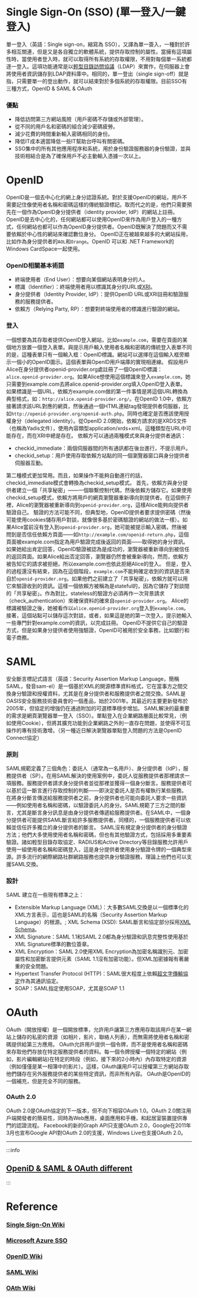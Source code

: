 # Single Sign-On (SSO) (單一登入/一鍵登入)

單一登入（英語：Single sign-on，縮寫為 SSO），又譯為單一簽入，一種對於許多相互關連，但是又是各自獨立的軟體系統，提供存取控制的屬性。當擁有這項屬性時，當使用者登入時，就可以取得所有系統的存取權限，不用對每個單一系統都逐一登入。這項功能通常是以[輕型目錄訪問協議][1]（LDAP）來實作，在伺服器上會將使用者資訊儲存到LDAP資料庫中。相同的，單一登出（single sign-off）就是指，只需要單一的登出動作，就可以結束對於多個系統的存取權限。目前SSO有三種方式，OpenID & SAML & OAuth

### 優點
 - 降低訪問第三方網站風險（用戶密碼不存儲或外部管理）。
 - 從不同的用戶名和密碼的組合減少密碼疲勞。
 - 減少花費的時間重新輸入密碼相同的身份。
 - 降低IT成本適當降低一些IT幫助台呼叫有關密碼。
 - SSO集中的所有其他應用程序和系統，用於身份驗證服務器的身份驗證，並與技術相結合是為了確保用戶不必主動輸入憑據一次以上。

# OpenID
OpenID是一個去中心化的網上身分認證系統。對於支援OpenID的網站，用戶不需要記住像使用者名稱和密碼這樣的傳統驗證標記。取而代之的是，他們只需要預先在一個作為OpenID身分提供者（identity provider, IdP）的網站上註冊。OpenID是去中心化的，任何網站都可以使用OpenID來作為用戶登入的一種方式，任何網站也都可以作為OpenID身分提供者。OpenID既解決了問題而又不需要依賴於中心性的網站來確認數位身分。
OpenID正在被越來越多的大網站採用，比如作為身分提供者的`AOL`和`Orange`。OpenID 可以和 .NET Framework的Windows CardSpace一起使用。

### OpenID相關基本術語
 - 終端使用者（End User）：想要向某個網站表明身分的人。
 - 標識（Identifier）：終端使用者用以標識其身分的URL或[XRI][2]。
 - 身分提供者（Identity Provider, IdP）：提供OpenID URL或XRI註冊和驗證服務的服務提供者。
 - 依賴方（Relying Party, RP）：想要對終端使用者的標識進行驗證的網站。

### 登入
一個想要為其存取者提供OpenID登入網站，比如`example.com`，需要在頁面的某個地方放置一個登入表單。與提示用戶輸入使用者名稱和密碼的傳統登入表單不同的是，這種表單只有一個輸入框：OpenID標識。網站可以選擇在這個輸入框旁顯示一個小的OpenID圖示。這個表單與OpenID用戶端庫的實現相連線。
假設用戶Alice在身分提供者openid-provider.org處註冊了一個OpenID標識：`alice.openid-provider.org`。如果Alice想使用這個標識來登入`example.com`，她只需要到example.com去將alice.openid-provider.org填入OpenID登入表單。
如果標識是一個URL，依賴方example.com做的第一件事情是將這個URL轉換為典型格式，如：`http://alice.openid-provider.org/`。在OpenID 1.0中，依賴方接著請求該URL對應的網頁，然後通過一個HTML連結tag發現提供者伺服器，比如`http://openid-provider.org/openid-auth.php`。同時也確定是否應該使用授權身分（delegated identity）。從OpenID 2.0開始，依賴方請求的是XRDS文件（也稱為Yadis文件），使用內容類型application/xrds+xml。這種類型在URL中可能存在，而在XRI中總是存在。
依賴方可以通過兩種模式來與身分提供者通訊：
 - checkid_immediate：兩個伺服器間的所有通訊都在後台進行，不提示用戶。
 - checkid_setup：用戶使用存取依賴方站點的同一個瀏覽器窗口與身分提供者伺服器互動。

第二種模式更加常用。而且，如果操作不能夠自動進行的話，checkid_immediate模式會轉換為checkid_setup模式。
首先，依賴方與身分提供者建立一個「共享秘密」——一個聯繫控制代碼，然後依賴方儲存它。如果使用checkid_setup模式，依賴方將用戶的網頁瀏覽器重新導向到提供者。在這個例子裡，Alice的瀏覽器被重新導向到`openid-provider.org`，這樣Alice能夠向提供者驗證自己。
驗證的方法可能不同，但典型地，OpenID提供者要求提供密碼（然後可能使用cookies儲存用戶對談，就像很多基於密碼驗證的網站的做法一樣）。如果Alice當前沒有登入到`openid-provider.org`，她可能被提示輸入密碼，然後被問到是否信任依賴方頁面——如`http://example.com/openid-return.php`，這個頁面被example.com指定為用戶驗證完成後返回的頁面——取得她的身分資訊。如果她給出肯定回答，OpenID驗證被認為是成功的，瀏覽器被重新導向到被信任的返回頁面。如果Alice給出否定回答，瀏覽器仍然會被重新導向，然而，依賴方被告知它的請求被拒絕，所以example.com也依此拒絕Alice的登入。
但是，登入的過程還沒有結束，因為在這個階段，`example.com`不能夠確定收到的資訊是否來自於`openid-provider.org`。如果他們之前建立了「共享秘密」，依賴方就可以用它來驗證收到的資訊。這樣一個依賴方被稱為是stateful的，因為它儲存了對談間的「共享秘密」。作為對比，stateless的驗證方必須再作一次背景請求（check_authentication）來確保資料的確來自`openid-provider.org`。
Alice的標識被驗證之後，她被看作以`alice.openid-provider.org`登入到`example.com`。接著，這個站點可以儲存這次對談，或者，如果這是她的第一次登入，提示她輸入一些專門針對example.com的資訊，以完成註冊。
OpenID不提供它自己的驗證方式，但是如果身分提供者使用強驗證，OpenID可被用於安全事務，比如銀行和電子商務。

# SAML
安全斷言標記式語言（英語：Security Assertion Markup Language，簡稱SAML，發音sam-el）是一個基於XML的開源標準資料格式，它在當事方之間交換身分驗證和授權資料，尤其是在身分提供者和服務提供者之間交換。SAML是OASIS安全服務技術委員會的一個產品，始於2001年。其最近的主要更新發布於2005年，但協定的增強仍在通過附加的可選標準穩步增加。
SAML解決的最重要的需求是網頁瀏覽器單一登入（SSO）。單點登入在企業網路層面比較常見，（例如使用Cookie），但將其擴充功能到企業網路之外則一直存在問題，並使得不可互操作的專有技術激增。（另一種近日解決瀏覽器單點登入問題的方法是OpenID Connect協定）

### 原則
SAML規範定義了三個角色：委託人（通常為一名用戶）、身分提供者（IdP），服務提供者（SP）。在用SAML解決的使用案例中，委託人從服務提供者那裡請求一項服務。服務提供者請求身分提供者並從那裡並獲得一個身分斷言。服務提供者可以基於這一斷言進行存取控制的判斷——即決定委託人是否有權執行某些服務。
在將身分斷言傳送給服務提供者之前，身分提供者也可能向委託人要求一些資訊——例如使用者名稱和密碼，以驗證委託人的身分。SAML規範了三方之間的斷言，尤其是斷言身分訊息是由身分提供者傳遞給服務提供者。在SAML中，一個身分提供者可能提供SAML斷言給許多服務提供者。同樣的，一個服務提供者可以依賴並信任許多獨立的身分提供者的斷言。
SAML沒有規定身分提供者的身分驗證方法；他們大多使用使用者名稱和密碼，但也有其他驗證方式，包括採用多重要素驗證。諸如輕型目錄存取協定、RADIUS和Active Directory等目錄服務允許用戶使用一組使用者名稱和密碼登入，這是身分提供者使用身分驗證令牌的一個典型來源。許多流行的網際網路社群網路服務也提供身分驗證服務，理論上他們也可以支援SAML交換。

### 設計
SAML 建立在一些現有標準之上：
 - Extensible Markup Language (XML)：大多數SAML交換是以一個標準化的XML方言表示，這也是SAML的名稱（Security Assertion Markup Language）的根源。; XML Schema (XSD): SAML斷言和協定部分採用[XML Schema][3]。
 - XML Signature：SAML 1.1和SAML 2.0都為身分驗證和訊息完整性使用基於XML Signature標準的數位簽章。
 - XML Encryption：SAML 2.0使用XML Encryption為加密名稱識別元、加密屬性和加密斷言提供元素（SAML 1.1沒有加密功能）。但XML加密據報有著嚴重的安全問題。
 - Hypertext Transfer Protocol (HTTP)：SAML很大程度上依賴[超文字傳輸協定][4]作為其通訊協定。
 - SOAP：SAML指定使用SOAP，尤其是SOAP 1.1



# OAuth
OAuth（開放授權）是一個開放標準，允許用戶讓第三方應用存取該用戶在某一網站上儲存的私密的資源（如相片，影片，聯絡人列表），而無需將使用者名稱和密碼提供給第三方應用。
OAuth允許用戶提供一個令牌，而不是使用者名稱和密碼來存取他們存放在特定服務提供者的資料。每一個令牌授權一個特定的網站（例如，影片編輯網站)在特定的時段（例如，接下來的2小時內）內存取特定的資源（例如僅僅是某一相簿中的影片）。這樣，OAuth讓用戶可以授權第三方網站存取他們儲存在另外服務提供者的某些特定資訊，而非所有內容。
OAuth是OpenID的一個補充，但是完全不同的服務。

### OAuth 2.0
OAuth 2.0是OAuth協定的下一版本，但不向下相容OAuth 1.0。OAuth 2.0關注用戶端開發者的簡易性，同時為Web應用，桌面應用和手機，和起居室裝置提供專門的認證流程。
Facebook的新的Graph API只支援OAuth 2.0，Google在2011年3月也宣布Google API對OAuth 2.0的支援，Windows Live也支援OAuth 2.0。

---

:::info
## [OpeniD & SAML & OAuth different][5]
:::




# Reference
### [Single Sign-On Wiki][50]
### [Microsoft Azure SSO][51]
### [OpenID Wiki][52]
### [SAML Wiki][53]
### [OAth Wiki][54]



[1]: https://zh.wikipedia.org/wiki/%E8%BD%BB%E5%9E%8B%E7%9B%AE%E5%BD%95%E8%AE%BF%E9%97%AE%E5%8D%8F%E8%AE%AE
[2]: https://zh.wikipedia.org/wiki/XRI
[3]: https://zh.wikipedia.org/wiki/XML_Schema
[4]: https://zh.wikipedia.org/wiki/%E8%B6%85%E6%96%87%E6%9C%AC%E4%BC%A0%E8%BE%93%E5%8D%8F%E8%AE%AE
[5]: https://spin.atomicobject.com/2016/05/30/openid-oauth-saml/
[50]: https://zh.wikipedia.org/wiki/%E5%96%AE%E4%B8%80%E7%99%BB%E5%85%A5
[51]: https://msdn.microsoft.com/zh-tw/library/azure/hh967643.aspx
[52]: https://zh.wikipedia.org/wiki/OpenID
[53]: https://zh.wikipedia.org/wiki/%E5%AE%89%E5%85%A8%E6%96%AD%E8%A8%80%E6%A0%87%E8%AE%B0%E8%AF%AD%E8%A8%80
[54]: https://zh.wikipedia.org/wiki/OAuth
